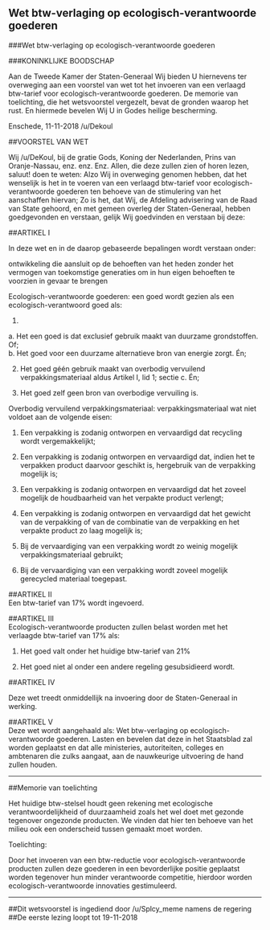 ## Wet btw-verlaging op ecologisch-verantwoorde goederen 
 
###Wet btw-verlaging op ecologisch-verantwoorde goederen

###KONINKLIJKE BOODSCHAP

Aan de Tweede Kamer der Staten-Generaal Wij bieden U hiernevens ter overweging aan een voorstel van wet tot het invoeren van een verlaagd btw-tarief voor ecologisch-verantwoorde goederen. De memorie van toelichting, die het wetsvoorstel vergezelt, bevat de gronden waarop het rust. En hiermede bevelen Wij U in Godes heilige bescherming.

Enschede, 11-11-2018 /u/Dekoul

##VOORSTEL VAN WET
 
Wij /u/DeKoul, bij de gratie Gods, Koning der Nederlanden, Prins van Oranje-Nassau, enz. enz. Enz. Allen, die deze zullen zien of horen lezen, saluut! doen te weten: Alzo Wij in overweging genomen hebben, dat het wenselijk is het in te voeren van een verlaagd btw-tarief voor ecologisch-verantwoorde goederen ten behoeve van de stimulering van het aanschaffen hiervan; Zo is het, dat Wij, de Afdeling advisering van de Raad van State gehoord, en met gemeen overleg der Staten-Generaal, hebben goedgevonden en verstaan, gelijk Wij goedvinden en verstaan bij deze:
 
##ARTIKEL I  

In deze wet en in de daarop gebaseerde bepalingen wordt verstaan onder:

ontwikkeling die aansluit op de behoeften van het heden zonder het vermogen van toekomstige generaties om in hun eigen behoeften te voorzien in gevaar te brengen

Ecologisch-verantwoorde goederen: een goed wordt gezien als een ecologisch-verantwoord goed als:

1. 
a. Het een goed is dat exclusief gebruik maakt van duurzame grondstoffen. Of;  
b. Het goed voor een duurzame alternatieve bron van energie zorgt. Én;

2. Het goed géén gebruik maakt van overbodig vervuilend verpakkingsmateriaal aldus Artikel I, lid 1; sectie c. Én;

3. Het goed zelf geen bron van overbodige vervuiling is.

Overbodig vervuilend verpakkingsmateriaal: verpakkingsmateriaal wat niet voldoet aan de volgende eisen:

1. Een verpakking is zodanig ontworpen en vervaardigd dat recycling wordt vergemakkelijkt;

2. Een verpakking is zodanig ontworpen en vervaardigd dat, indien het te verpakken product daarvoor geschikt is, hergebruik van de verpakking mogelijk is;

3. Een verpakking is zodanig ontworpen en vervaardigd dat het zoveel mogelijk de houdbaarheid van het verpakte product verlengt;

4. Een verpakking is zodanig ontworpen en vervaardigd dat het gewicht van de verpakking of van de combinatie van de verpakking en het verpakte product zo laag mogelijk is;

5. Bij de vervaardiging van een verpakking wordt zo weinig mogelijk verpakkingsmateriaal gebruikt;

6. Bij de vervaardiging van een verpakking wordt zoveel mogelijk gerecycled materiaal toegepast.

 
##ARTIKEL II  
Een btw-tarief van 17% wordt ingevoerd.
 
##ARTIKEL III  
Ecologisch-verantwoorde producten zullen belast worden met het verlaagde btw-tarief van 17% als:

1. Het goed valt onder het huidige btw-tarief van 21%

2. Het goed niet al onder een andere regeling gesubsidieerd wordt.
 
##ARTIKEL IV 

Deze wet treedt onmiddellijk na invoering door de Staten-Generaal in werking.

##ARTIKEL V  
Deze wet wordt aangehaald als: Wet btw-verlaging op ecologisch-verantwoorde goederen. Lasten en bevelen dat deze in het Staatsblad zal worden geplaatst en dat alle ministeries, autoriteiten, colleges en ambtenaren die zulks aangaat, aan de nauwkeurige uitvoering de hand zullen houden.
 
---

##Memorie van toelichting

Het huidige btw-stelsel houdt geen rekening met ecologische verantwoordelijkheid of duurzaamheid zoals het wel doet met gezonde tegenover ongezonde producten. We vinden dat hier ten behoeve van het milieu ook een onderscheid tussen gemaakt moet worden.

Toelichting:

Door het invoeren van een btw-reductie voor ecologisch-verantwoorde producten zullen deze goederen in een bevorderlijke positie geplaatst worden tegenover hun minder verantwoorde competitie, hierdoor worden ecologisch-verantwoorde innovaties gestimuleerd.

---

##Dit wetsvoorstel is ingediend door /u/Splcy_meme namens de regering
##De eerste lezing loopt tot 19-11-2018